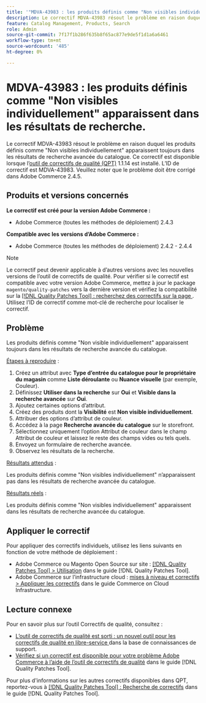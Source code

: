```yaml
---
title: '"MDVA-43983 : les produits définis comme "Non visibles individuellement" apparaissent dans les résultats de recherche"'
description: Le correctif MDVA-43983 résout le problème en raison duquel les produits définis comme "Non visibles individuellement" apparaissent toujours dans les résultats de recherche avancée du catalogue. Ce correctif est disponible lorsque l’[outil de correctifs de qualité (QPT)](https://experienceleague.adobe.com/fr/docs/commerce-knowledge-base/kb/announcements/commerce-announcements/magento-quality-patches-released-new-tool-to-self-serve-quality-patches) 1.1.14 est installé. L’ID de correctif est MDVA-43983. Veuillez noter que le problème doit être corrigé dans Adobe Commerce 2.4.5.
feature: Catalog Management, Products, Search
role: Admin
source-git-commit: 7f17f1b286f635b8f65ac877e9de5f1d1a6a6461
workflow-type: tm+mt
source-wordcount: '485'
ht-degree: 0%

---
```


# MDVA-43983 : les produits définis comme &quot;Non visibles individuellement&quot; apparaissent dans les résultats de recherche.

Le correctif MDVA-43983 résout le problème en raison duquel les produits définis comme &quot;Non visibles individuellement&quot; apparaissent toujours dans les résultats de recherche avancée du catalogue. Ce correctif est disponible lorsque l’[outil de correctifs de qualité (QPT)](https://experienceleague.adobe.com/fr/docs/commerce-knowledge-base/kb/announcements/commerce-announcements/magento-quality-patches-released-new-tool-to-self-serve-quality-patches) 1.1.14 est installé. L’ID de correctif est MDVA-43983. Veuillez noter que le problème doit être corrigé dans Adobe Commerce 2.4.5.

## Produits et versions concernés

**Le correctif est créé pour la version Adobe Commerce :**

* Adobe Commerce (toutes les méthodes de déploiement) 2.4.3

**Compatible avec les versions d’Adobe Commerce :**

* Adobe Commerce (toutes les méthodes de déploiement) 2.4.2 - 2.4.4

>[!NOTE]
>
>Le correctif peut devenir applicable à d’autres versions avec les nouvelles versions de l’outil de correctifs de qualité. Pour vérifier si le correctif est compatible avec votre version Adobe Commerce, mettez à jour le package `magento/quality-patches` vers la dernière version et vérifiez la compatibilité sur la [[!DNL Quality Patches Tool] : recherchez des correctifs sur la page ](https://experienceleague.adobe.com/fr/docs/commerce-knowledge-base/kb/announcements/commerce-announcements/magento-quality-patches-released-new-tool-to-self-serve-quality-patches). Utilisez l’ID de correctif comme mot-clé de recherche pour localiser le correctif.

## Problème

Les produits définis comme &quot;Non visible individuellement&quot; apparaissent toujours dans les résultats de recherche avancée du catalogue.

<u>Étapes à reproduire</u> :

1. Créez un attribut avec **Type d’entrée du catalogue pour le propriétaire du magasin** comme **Liste déroulante** ou **Nuance visuelle** (par exemple, Couleur).
1. Définissez **Utiliser dans la recherche** sur **Oui** et **Visible dans la recherche avancée** sur **Oui**.
1. Ajoutez certaines options d’attribut.
1. Créez des produits dont la **Visibilité** est **Non visible individuellement**.
1. Attribuer des options d’attribut de couleur.
1. Accédez à la page **Recherche avancée du catalogue** sur le storefront.
1. Sélectionnez uniquement l’option Attribut de couleur dans le champ Attribut de couleur et laissez le reste des champs vides ou tels quels.
1. Envoyez un formulaire de recherche avancée.
1. Observez les résultats de la recherche.

<u>Résultats attendus</u> :

Les produits définis comme &quot;Non visibles individuellement&quot; n’apparaissent pas dans les résultats de recherche avancée du catalogue.

<u>Résultats réels</u> :

Les produits définis comme &quot;Non visibles individuellement&quot; apparaissent dans les résultats de recherche avancée du catalogue.

## Appliquer le correctif

Pour appliquer des correctifs individuels, utilisez les liens suivants en fonction de votre méthode de déploiement :

* Adobe Commerce ou Magento Open Source sur site : [[!DNL Quality Patches Tool] > Utilisation](/help/tools/quality-patches-tool/usage.md) dans le guide [!DNL Quality Patches Tool].
* Adobe Commerce sur l’infrastructure cloud : [mises à niveau et correctifs > Appliquer les correctifs](https://experienceleague.adobe.com/docs/commerce-cloud-service/user-guide/develop/upgrade/apply-patches.html?lang=fr) dans le guide Commerce on Cloud Infrastructure.

## Lecture connexe

Pour en savoir plus sur l’outil Correctifs de qualité, consultez :

* [ L’outil de correctifs de qualité est sorti : un nouvel outil pour les correctifs de qualité en libre-service ](https://experienceleague.adobe.com/fr/docs/commerce-knowledge-base/kb/announcements/commerce-announcements/magento-quality-patches-released-new-tool-to-self-serve-quality-patches) dans la base de connaissances de support.
* [Vérifiez si un correctif est disponible pour votre problème Adobe Commerce à l’aide de l’outil de correctifs de qualité](/help/tools/quality-patches-tool/patches-available-in-qpt/check-patch-for-magento-issue-with-magento-quality-patches.md) dans le guide [!DNL Quality Patches Tool].

Pour plus d&#39;informations sur les autres correctifs disponibles dans QPT, reportez-vous à [[!DNL Quality Patches Tool] : Recherche de correctifs](https://experienceleague.adobe.com/tools/commerce-quality-patches/index.html?lang=fr) dans le guide [!DNL Quality Patches Tool].
